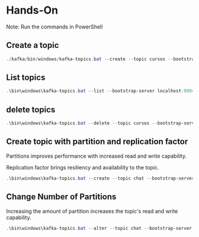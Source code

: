 # Hands-On

Note: Run the commands in PowerShell

## Create a topic

``` powershell
./kafka/bin/windows/kafka-topics.bat --create --topic cursos --bootstrap-server localhost:9094
```

## List topics

``` powershell
.\bin\windows\kafka-topics.bat --list --bootstrap-server localhost:9094,localhost:9095
```

## delete topics

``` powershell
.\bin\windows\kafka-topics.bat --delete --topic cursos --bootstrap-server localhost:9094
```

## Create topic with partition and replication factor

Partitions improves performance with increased read and write capability.

Replication factor brings resiliency and availability to the topic.

``` powershell
.\bin\windows\kafka-topics.bat --create --topic chat --bootstrap-server localhost:9094 --partitions 2 --replication-factor 2
```

## Change Number of Partitions

Increasing the amount of partition increases the topic's read and write capability.

``` powershell
.\bin\windows\kafka-topics.bat --alter --topic chat --bootstrap-server localhost:9094 --partitions 3
```
